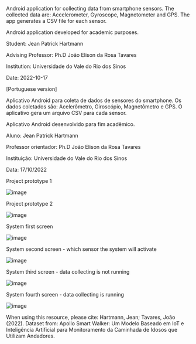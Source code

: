Android application for collecting data from smartphone sensors.
The collected data are: Accelerometer, Gyroscope, Magnetometer and GPS.
The app generates a CSV file for each sensor.

Android application developed for academic purposes.

Student: Jean Patrick Hartmann

Advising Professor: Ph.D João Elison da Rosa Tavares

Institution: Universidade do Vale do Rio dos Sinos

Date: 2022-10-17



[Portuguese version]

Aplicativo Android para coleta de dados de sensores do smartphone.
Os dados coletados são: Acelerômetro, Giroscópio, Magnetômetro e GPS.
O aplicativo gera um arquivo CSV para cada sensor.

Aplicativo Android desenvolvido para fim acadêmico.

Aluno: Jean Patrick Hartmann

Professor orientador: Ph.D João Elison da Rosa Tavares

Instituição: Universidade do Vale do Rio dos Sinos

Data: 17/10/2022

Project prototype 1

![image](https://user-images.githubusercontent.com/32403781/196273777-34287e0a-35b9-41d4-bc9e-040e116dc4c6.png)

Project prototype 2

![image](https://user-images.githubusercontent.com/32403781/196274561-4b78ad3f-7102-48d2-9b11-1a4300db7b63.png)




System first screen

![image](https://user-images.githubusercontent.com/32403781/196269794-cedc428c-749b-4e3c-a3c8-8eac62ef58d7.png)


System second screen - which sensor the system will activate

![image](https://user-images.githubusercontent.com/32403781/196271076-5db2e754-42d1-4d69-8124-7b6079c17661.png)


System third screen - data collecting is not running

![image](https://user-images.githubusercontent.com/32403781/196270186-945df115-9df8-4ab3-80c2-8905b61490cf.png)


System fourth screen - data collecting is running

![image](https://user-images.githubusercontent.com/32403781/196271480-269e2866-7598-418d-be55-e7afd628f068.png)






When using this resource, please cite:
Hartmann, Jean; Tavares, João (2022). Dataset from: Apollo Smart Walker: Um Modelo Baseado em IoT e Inteligência Artificial para Monitoramento da Caminhada de Idosos que Utilizam Andadores.




